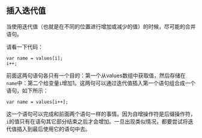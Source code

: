## 插入迭代值

当使用迭代值（也就是在不同的位置进行增加或减少的值）的时候，尽可能的合并语句。

请看一下代码：

```
var name = values[i];
i++;
```
前面这两句语句各只有一个目的：第一个从values数组中获取值，然后存储在`name`中：第二个给变量`i`增加1。这两句可以通过迭代值插入第一个语句组合成一个语句，如下所示：


```
var name = values[i++];
```
这一个语句可以完成和前面两个语句一样的事情。因为自增操作符是后缀操作符，`i`的值只有在语句其它部分结束之后才会增加。一旦出现类似情况，都要尝试将迭代值插入到最后使用它的语句中去。


